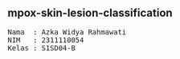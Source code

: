 ## mpox-skin-lesion-classification

<pre>
Nama  : Azka Widya Rahmawati
NIM   : 2311110054
Kelas : S1SD04-B 
</pre>
